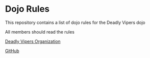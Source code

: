 Dojo Rules
==========

This repository contains a list of dojo rules for the Deadly Vipers dojo

All members should read the rules

[Deadly Vipers Organization](https://github.com/deadlyvipers)

[GitHub](http://github.com)
